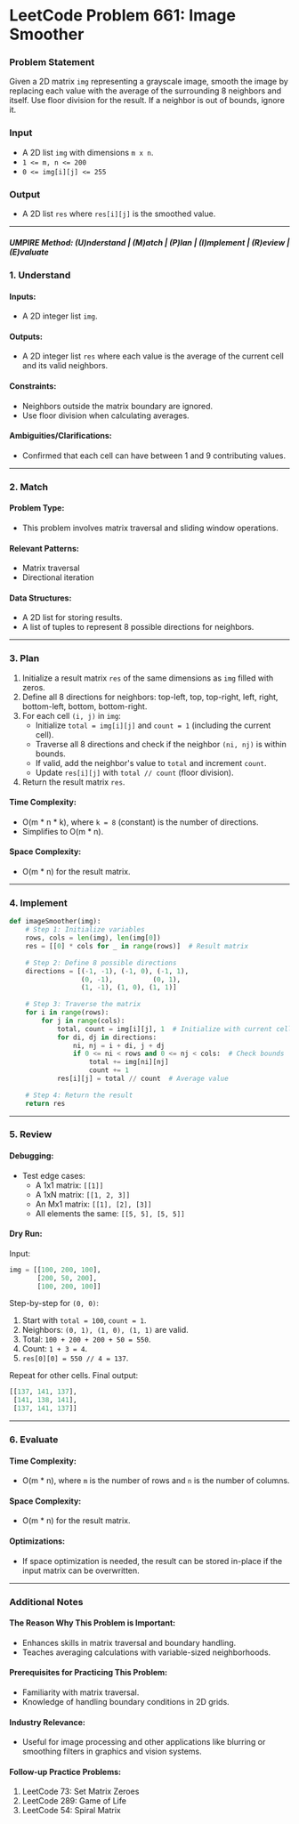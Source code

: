 
# LeetCode Problem 661: Image Smoother

### Problem Statement

Given a 2D matrix `img` representing a grayscale image, smooth the image by replacing each value with the average of the surrounding 8 neighbors and itself. Use floor division for the result. If a neighbor is out of bounds, ignore it.

### Input
- A 2D list `img` with dimensions `m x n`.
- `1 <= m, n <= 200`
- `0 <= img[i][j] <= 255`

### Output
- A 2D list `res` where `res[i][j]` is the smoothed value.

---

##### UMPIRE Method: (U)nderstand | (M)atch | (P)lan | (I)mplement | (R)eview | (E)valuate

### 1. Understand

#### Inputs:
- A 2D integer list `img`.

#### Outputs:
- A 2D integer list `res` where each value is the average of the current cell and its valid neighbors.

#### Constraints:
- Neighbors outside the matrix boundary are ignored.
- Use floor division when calculating averages.

#### Ambiguities/Clarifications:
- Confirmed that each cell can have between 1 and 9 contributing values.

---

### 2. Match

#### Problem Type:
- This problem involves matrix traversal and sliding window operations.

#### Relevant Patterns:
- Matrix traversal
- Directional iteration

#### Data Structures:
- A 2D list for storing results.
- A list of tuples to represent 8 possible directions for neighbors.

---

### 3. Plan

1. Initialize a result matrix `res` of the same dimensions as `img` filled with zeros.
2. Define all 8 directions for neighbors: top-left, top, top-right, left, right, bottom-left, bottom, bottom-right.
3. For each cell `(i, j)` in `img`:
   - Initialize `total = img[i][j]` and `count = 1` (including the current cell).
   - Traverse all 8 directions and check if the neighbor `(ni, nj)` is within bounds.
   - If valid, add the neighbor's value to `total` and increment `count`.
   - Update `res[i][j]` with `total // count` (floor division).
4. Return the result matrix `res`.

#### Time Complexity:
- O(m * n * k), where `k = 8` (constant) is the number of directions.
- Simplifies to O(m * n).

#### Space Complexity:
- O(m * n) for the result matrix.

---

### 4. Implement

```python
def imageSmoother(img):
    # Step 1: Initialize variables
    rows, cols = len(img), len(img[0])
    res = [[0] * cols for _ in range(rows)]  # Result matrix
    
    # Step 2: Define 8 possible directions
    directions = [(-1, -1), (-1, 0), (-1, 1),
                  (0, -1),          (0, 1),
                  (1, -1), (1, 0), (1, 1)]
    
    # Step 3: Traverse the matrix
    for i in range(rows):
        for j in range(cols):
            total, count = img[i][j], 1  # Initialize with current cell
            for di, dj in directions:
                ni, nj = i + di, j + dj
                if 0 <= ni < rows and 0 <= nj < cols:  # Check bounds
                    total += img[ni][nj]
                    count += 1
            res[i][j] = total // count  # Average value
    
    # Step 4: Return the result
    return res
```

---

### 5. Review

#### Debugging:
- Test edge cases:
  - A 1x1 matrix: `[[1]]`
  - A 1xN matrix: `[[1, 2, 3]]`
  - An Mx1 matrix: `[[1], [2], [3]]`
  - All elements the same: `[[5, 5], [5, 5]]`

#### Dry Run:
Input:
```python
img = [[100, 200, 100],
       [200, 50, 200],
       [100, 200, 100]]
```

Step-by-step for `(0, 0)`:
1. Start with `total = 100`, `count = 1`.
2. Neighbors: `(0, 1), (1, 0), (1, 1)` are valid.
3. Total: `100 + 200 + 200 + 50 = 550`.
4. Count: `1 + 3 = 4`.
5. `res[0][0] = 550 // 4 = 137`.

Repeat for other cells. Final output:
```python
[[137, 141, 137],
 [141, 138, 141],
 [137, 141, 137]]
```

---

### 6. Evaluate

#### Time Complexity:
- O(m * n), where `m` is the number of rows and `n` is the number of columns.

#### Space Complexity:
- O(m * n) for the result matrix.

#### Optimizations:
- If space optimization is needed, the result can be stored in-place if the input matrix can be overwritten.

---

### Additional Notes

#### The Reason Why This Problem is Important:
- Enhances skills in matrix traversal and boundary handling.
- Teaches averaging calculations with variable-sized neighborhoods.

#### Prerequisites for Practicing This Problem:
- Familiarity with matrix traversal.
- Knowledge of handling boundary conditions in 2D grids.

#### Industry Relevance:
- Useful for image processing and other applications like blurring or smoothing filters in graphics and vision systems.

#### Follow-up Practice Problems:
1. LeetCode 73: Set Matrix Zeroes
2. LeetCode 289: Game of Life
3. LeetCode 54: Spiral Matrix
